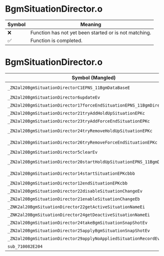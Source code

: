 # BgmSituationDirector.o
| Symbol | Meaning 
| ------------- | ------------- 
| :x: | Function has not yet been started or is not matching. 
| :white_check_mark: | Function is completed. 


# BgmSituationDirector.o
| Symbol (Mangled) | Symbol (Demangled) | Decompiled? |
| ------------- |  ------------- | ------------- |
| `_ZN2al20BgmSituationDirectorC1EPNS_11BgmDataBaseE` | `al::BgmSituationDirector::BgmSituationDirector(al::BgmDataBase *)` | :white_check_mark: |
| `_ZN2al20BgmSituationDirector6updateEv` | `al::BgmSituationDirector::update(void)` | :white_check_mark: |
| `_ZN2al20BgmSituationDirector17forceEndSituationEPNS_11BgmDirectorE` | `al::BgmSituationDirector::forceEndSituation(al::BgmDirector *)` | :white_check_mark: |
| `_ZN2al20BgmSituationDirector21tryAddHoldUpSituationEPKc` | `al::BgmSituationDirector::tryAddHoldUpSituation(char const*)` | :white_check_mark: |
| `_ZN2al20BgmSituationDirector23tryAddForceEndSituationEPKc` | `al::BgmSituationDirector::tryAddForceEndSituation(char const*)` | :white_check_mark: |
| `_ZN2al20BgmSituationDirector24tryRemoveHoldUpSituationEPKc` | `al::BgmSituationDirector::tryRemoveHoldUpSituation(char const*)` | :white_check_mark: |
| `_ZN2al20BgmSituationDirector26tryRemoveForceEndSituationEPKc` | `al::BgmSituationDirector::tryRemoveForceEndSituation(char const*)` | :white_check_mark: |
| `_ZN2al20BgmSituationDirector5clearEv` | `al::BgmSituationDirector::clear(void)` | :white_check_mark: |
| `_ZN2al20BgmSituationDirector20startHoldUpSituationEPNS_11BgmDirectorE` | `al::BgmSituationDirector::startHoldUpSituation(al::BgmDirector *)` | :white_check_mark: |
| `_ZN2al20BgmSituationDirector14startSituationEPKcbbb` | `al::BgmSituationDirector::startSituation(char const*,bool,bool,bool)` | :white_check_mark: |
| `_ZN2al20BgmSituationDirector12endSituationEPKcbb` | `al::BgmSituationDirector::endSituation(char const*,bool,bool)` | :white_check_mark: |
| `_ZN2al20BgmSituationDirector22disableSituationChangeEv` | `al::BgmSituationDirector::disableSituationChange(void)` | :white_check_mark: |
| `_ZN2al20BgmSituationDirector21enableSituationChangeEb` | `al::BgmSituationDirector::enableSituationChange(bool)` | :white_check_mark: |
| `_ZNK2al20BgmSituationDirector22getActiveSituationNameEi` | `al::BgmSituationDirector::getActiveSituationName(int)const` | :white_check_mark: |
| `_ZNK2al20BgmSituationDirector24getDeactiveSituationNameEi` | `al::BgmSituationDirector::getDeactiveSituationName(int)const` | :white_check_mark: |
| `_ZN2al20BgmSituationDirector24takeBgmSituationSnapShotEv` | `al::BgmSituationDirector::takeBgmSituationSnapShot(void)` | :white_check_mark: |
| `_ZN2al20BgmSituationDirector25applyBgmSituationSnapShotEv` | `al::BgmSituationDirector::applyBgmSituationSnapShot(void)` | :white_check_mark: |
| `_ZN2al20BgmSituationDirector29applyNoAppliedSituationRecordEv` | `al::BgmSituationDirector::applyNoAppliedSituationRecord(void)` | :white_check_mark: |
| `sub_710082E204` | `` | :white_check_mark: |
